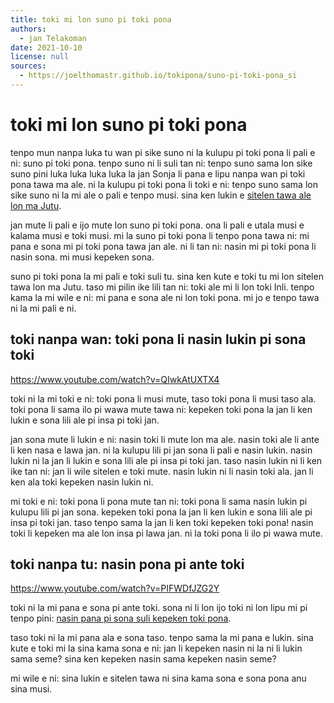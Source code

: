 ```yaml
---
title: toki mi lon suno pi toki pona
authors:
  - jan Telakoman
date: 2021-10-10
license: null
sources:
  - https://joelthomastr.github.io/tokipona/suno-pi-toki-pona_si
---
```


# toki mi lon suno pi toki pona

tenpo mun nanpa luka tu wan pi sike suno ni la kulupu pi toki pona li pali e ni: suno pi toki pona. tenpo suno ni li suli tan ni: tenpo suno sama lon sike suno pini luka luka luka luka la jan Sonja li pana e lipu nanpa wan pi toki pona tawa ma ale. ni la kulupu pi toki pona li toki e ni: tenpo suno sama lon sike suno ni la mi ale o pali e tenpo musi. sina ken lukin e [sitelen tawa ale lon ma Jutu](https://youtube.com/playlist?list=PLjOmpMyMxd8Ru7RzbKS0ZZ1E_S2J_pA2X).

jan mute li pali e ijo mute lon suno pi toki pona. ona li pali e utala musi e kalama musi e toki musi. mi la suno pi toki pona li tenpo pona tawa ni: mi pana e sona mi pi toki pona tawa jan ale. ni li tan ni: nasin mi pi toki pona li nasin sona. mi musi kepeken sona.

suno pi toki pona la mi pali e toki suli tu. sina ken kute e toki tu mi lon sitelen tawa lon ma Jutu. taso mi pilin ike lili tan ni: toki ale mi li lon toki Inli. tenpo kama la mi wile e ni: mi pana e sona ale ni lon toki pona. mi jo e tenpo tawa ni la mi pali e ni.

## toki nanpa wan: toki pona li nasin lukin pi sona toki

https://www.youtube.com/watch?v=QIwkAtUXTX4

toki ni la mi toki e ni: toki pona li musi mute, taso toki pona li musi taso ala. toki pona li sama ilo pi wawa mute tawa ni: kepeken toki pona la jan li ken lukin e sona lili ale pi insa pi toki jan.

jan sona mute li lukin e ni: nasin toki li mute lon ma ale. nasin toki ale li ante li ken nasa e lawa jan. ni la kulupu lili pi jan sona li pali e nasin lukin. nasin lukin ni la jan li lukin e sona lili ale pi insa pi toki jan. taso nasin lukin ni li ken ike tan ni: jan li wile sitelen e toki mute. nasin lukin ni li nasin toki ala. jan li ken ala toki kepeken nasin lukin ni.

mi toki e ni: toki pona li pona mute tan ni: toki pona li sama nasin lukin pi kulupu lili pi jan sona. kepeken toki pona la jan li ken lukin e sona lili ale pi insa pi toki jan. taso tenpo sama la jan li ken toki kepeken toki pona! nasin toki li kepeken ma ale lon insa pi lawa jan. ni la toki pona li ilo pi wawa mute.

## toki nanpa tu: nasin pona pi ante toki

https://www.youtube.com/watch?v=PIFWDfJZG2Y

toki ni la mi pana e sona pi ante toki. sona ni li lon ijo toki ni lon lipu mi pi tenpo pini: [nasin pana pi sona suli kepeken toki pona](https://joelthomastr.github.io/tokipona/pana-sona-ale_si#ijo4).

taso toki ni la mi pana ala e sona taso. tenpo sama la mi pana e lukin. sina kute e toki mi la sina kama sona e ni: jan li kepeken nasin ni la ni li lukin sama seme? sina ken kepeken nasin sama kepeken nasin seme?

mi wile e ni: sina lukin e sitelen tawa ni sina kama sona e sona pona anu sina musi.
